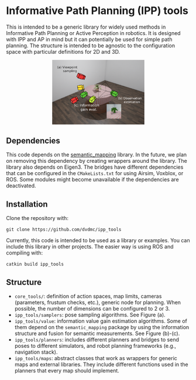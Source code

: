 # Informative Path Planning (IPP) tools

This is intended to be a generic library for widely used methods in Informative Path Planning or Active Perception in robotics.
It is designed with IPP and AP in mind but it can potentially be used for simple path planning.
The structure is intended to be agnostic to the configuration space with particular definitions for 2D and 3D.

<p float="center" align="middle">
  <img src="media/planning.png" width="50%"/>
</p>

## Dependencies 

This code depends on the [semantic_mapping](https://github.com/dvdmc/semantic_mapping) library. 
In the future, we plan on removing this dependency by creating wrappers around the library.
The library also depends on Eigen3. The bridges have different dependencies that can be 
configured in the `CMakeLists.txt` for using Airsim, Voxblox, or ROS. Some modules might become
unavailable if the dependencies are deactivated.

## Installation

Clone the repository with:

```
git clone https://github.com/dvdmc/ipp_tools
```

Currently, this code is intended to be used as a library or examples. You can include this library
in other projects. The easier way is using ROS and compiling with:

```
catkin build ipp_tools
```

## Structure
- `core_tools/`: definition of action spaces, map limits, cameras (parameters, frustum checks, etc.), generic node for planning. When possible, the number of dimensions can be configured to 2 or 3. 
- `ipp_tools/samplers`: pose sampling algorithms. See Figure (a).
- `ipp_tools/value`: information value gain estimation algorithms. Some of them depend on the `semantic_mapping` package by using the information structure and fusion for semantic measurements. See Figure (b)-(c).
- `ipp_tools/planners`: includes different planners and bridges to send poses to different simulators, and robot planning frameworks (e.g., navigation stack).
- `ipp_tools/maps`: abstract classes that work as wrappers for generic maps and external libraries. They include different functions used in the planners that every map should implement.



